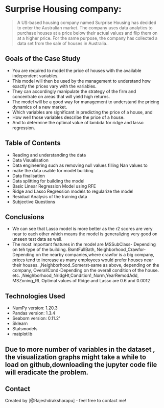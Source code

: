 # Surprise Housing company:
> A US-based housing company named Surprise Housing has decided to enter the Australian market. The company uses data analytics to purchase houses at a price below their actual values and flip them on at a higher price. For the same purpose, the company has collected a data set from the sale of houses in Australia..

## Goals of the Case Study
- You are required to model the price of houses with the available independent variables. 
- This model will then be used by the management to understand how exactly the prices vary with the variables.
- They can accordingly manipulate the strategy of the firm and concentrate on areas that will yield high returns. 
- The model will be a good way for management to understand the pricing dynamics of a new market.
- Which variables are significant in predicting the price of a house, and
- How well those variables describe the price of a house.
- And to determine the optimal value of lambda for ridge and lasso regression.


## Table of Contents
 - Reading and understanding the data
- Data Visualisation
- Data engineering such as removing null values filling Nan values to                      
- make the data usable for model building
- Data finalisation 
- Data splitting for building the model
- Basic Linear Regression Model using RFE 
- Ridge and Lasso Regression models to regularize the model 
- Residual Analysis of the training data
- Subjective Questions

## Conclusions

- We can see that Lasso model is more better as the r2 scores are very near to each other which means the model is generalizing very good on unseen test data as well.
- The most important features in the model are MSSubClass- Depending on teh type of the building.
BsmtFullBath,
Neighborhood_Crawfor- Depending on the nearby companies,where crawfor is a big company, prices tend to increase as many employees would prefer houses near their houses.
,Neighborhood_Somerst-same as above, depending on the company,
OverallCond-Depending on the overall condition of the house. etc.
,Neighborhood_NridgHt,Condition1_Norm,YearRemodAdd,
MSZoning_RL
Optimal values of Ridge and Lasso are 0.6 and 0.0012

## Technologies Used
- NumPy version: 1.20.3 
- Pandas version: 1.3.4 
- Seaborn version: 0.11.2'
- Sklearn
- Statsmodels
- matplotlib

## Due to more number of variables in the dataset , the visualization graphs might take a while to load on github,downloading the jupyter code file will eradicate the problem.

## Contact
Created by [@Rajeshdraksharapu] - feel free to contact me!



